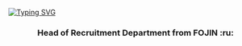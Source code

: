 
[![Typing SVG](https://readme-typing-svg.herokuapp.com?color=%06382055&lines=Hi,+I'm+Anna)](https://git.io/typing-svg)
<h3 align="center"> Head of Recruitment Department from FOJIN :ru: </h3>
